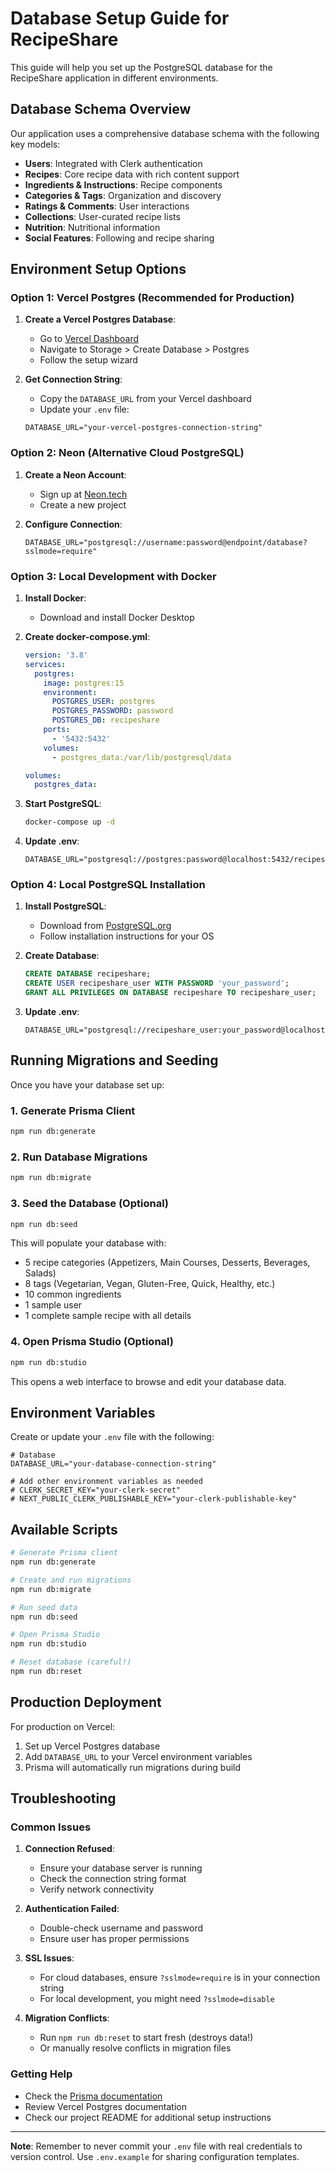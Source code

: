 # Database Setup Guide for RecipeShare

This guide will help you set up the PostgreSQL database for the RecipeShare application in different environments.

## Database Schema Overview

Our application uses a comprehensive database schema with the following key models:

- **Users**: Integrated with Clerk authentication
- **Recipes**: Core recipe data with rich content support
- **Ingredients & Instructions**: Recipe components
- **Categories & Tags**: Organization and discovery
- **Ratings & Comments**: User interactions
- **Collections**: User-curated recipe lists
- **Nutrition**: Nutritional information
- **Social Features**: Following and recipe sharing

## Environment Setup Options

### Option 1: Vercel Postgres (Recommended for Production)

1. **Create a Vercel Postgres Database**:

   - Go to [Vercel Dashboard](https://vercel.com/dashboard)
   - Navigate to Storage > Create Database > Postgres
   - Follow the setup wizard

2. **Get Connection String**:
   - Copy the `DATABASE_URL` from your Vercel dashboard
   - Update your `.env` file:
   ```env
   DATABASE_URL="your-vercel-postgres-connection-string"
   ```

### Option 2: Neon (Alternative Cloud PostgreSQL)

1. **Create a Neon Account**:

   - Sign up at [Neon.tech](https://neon.tech)
   - Create a new project

2. **Configure Connection**:
   ```env
   DATABASE_URL="postgresql://username:password@endpoint/database?sslmode=require"
   ```

### Option 3: Local Development with Docker

1. **Install Docker**:

   - Download and install Docker Desktop

2. **Create docker-compose.yml**:

   ```yaml
   version: '3.8'
   services:
     postgres:
       image: postgres:15
       environment:
         POSTGRES_USER: postgres
         POSTGRES_PASSWORD: password
         POSTGRES_DB: recipeshare
       ports:
         - '5432:5432'
       volumes:
         - postgres_data:/var/lib/postgresql/data

   volumes:
     postgres_data:
   ```

3. **Start PostgreSQL**:

   ```bash
   docker-compose up -d
   ```

4. **Update .env**:
   ```env
   DATABASE_URL="postgresql://postgres:password@localhost:5432/recipeshare"
   ```

### Option 4: Local PostgreSQL Installation

1. **Install PostgreSQL**:

   - Download from [PostgreSQL.org](https://www.postgresql.org/download/)
   - Follow installation instructions for your OS

2. **Create Database**:

   ```sql
   CREATE DATABASE recipeshare;
   CREATE USER recipeshare_user WITH PASSWORD 'your_password';
   GRANT ALL PRIVILEGES ON DATABASE recipeshare TO recipeshare_user;
   ```

3. **Update .env**:
   ```env
   DATABASE_URL="postgresql://recipeshare_user:your_password@localhost:5432/recipeshare"
   ```

## Running Migrations and Seeding

Once you have your database set up:

### 1. Generate Prisma Client

```bash
npm run db:generate
```

### 2. Run Database Migrations

```bash
npm run db:migrate
```

### 3. Seed the Database (Optional)

```bash
npm run db:seed
```

This will populate your database with:

- 5 recipe categories (Appetizers, Main Courses, Desserts, Beverages, Salads)
- 8 tags (Vegetarian, Vegan, Gluten-Free, Quick, Healthy, etc.)
- 10 common ingredients
- 1 sample user
- 1 complete sample recipe with all details

### 4. Open Prisma Studio (Optional)

```bash
npm run db:studio
```

This opens a web interface to browse and edit your database data.

## Environment Variables

Create or update your `.env` file with the following:

```env
# Database
DATABASE_URL="your-database-connection-string"

# Add other environment variables as needed
# CLERK_SECRET_KEY="your-clerk-secret"
# NEXT_PUBLIC_CLERK_PUBLISHABLE_KEY="your-clerk-publishable-key"
```

## Available Scripts

```bash
# Generate Prisma client
npm run db:generate

# Create and run migrations
npm run db:migrate

# Run seed data
npm run db:seed

# Open Prisma Studio
npm run db:studio

# Reset database (careful!)
npm run db:reset
```

## Production Deployment

For production on Vercel:

1. Set up Vercel Postgres database
2. Add `DATABASE_URL` to your Vercel environment variables
3. Prisma will automatically run migrations during build

## Troubleshooting

### Common Issues

1. **Connection Refused**:

   - Ensure your database server is running
   - Check the connection string format
   - Verify network connectivity

2. **Authentication Failed**:

   - Double-check username and password
   - Ensure user has proper permissions

3. **SSL Issues**:

   - For cloud databases, ensure `?sslmode=require` is in your connection string
   - For local development, you might need `?sslmode=disable`

4. **Migration Conflicts**:
   - Run `npm run db:reset` to start fresh (destroys data!)
   - Or manually resolve conflicts in migration files

### Getting Help

- Check the [Prisma documentation](https://www.prisma.io/docs/)
- Review Vercel Postgres documentation
- Check our project README for additional setup instructions

---

**Note**: Remember to never commit your `.env` file with real credentials to version control. Use `.env.example` for sharing configuration templates.
